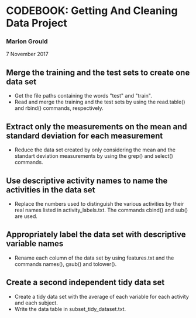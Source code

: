 # CODEBOOK: Getting And Cleaning Data Project

### Marion Grould
7 November 2017

## Merge the training and the test sets to create one data set
* Get the file paths containing the words "test" and "train".
* Read and merge the training and the test sets by using the read.table() and rbind() commands, respectively.

## Extract only the measurements on the mean and standard deviation for each measurement
* Reduce the data set created by only considering the mean and the standart deviation measurements by using the grep() and select() commands.

## Use descriptive activity names to name the activities in the data set
* Replace the numbers used to distinguish the various activities by their real names listed in activity_labels.txt. The commands cbind() and sub() are used.

## Appropriately label the data set with descriptive variable names
* Rename each column of the data set by using features.txt and the commands names(), gsub() and tolower(). 

## Create a second independent tidy data set  
* Create a tidy data set with the average of each variable for each activity and each subject.
* Write the data table in subset_tidy_dataset.txt.
